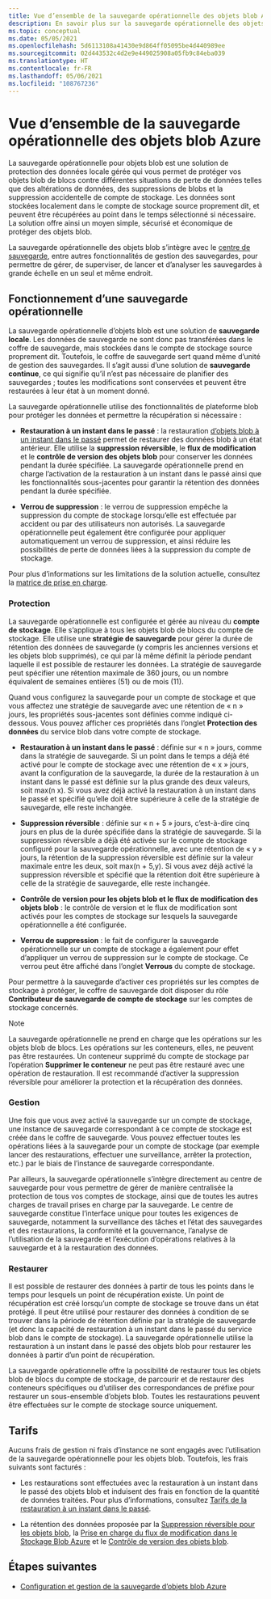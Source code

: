 ```yaml
---
title: Vue d’ensemble de la sauvegarde opérationnelle des objets blob Azure
description: En savoir plus sur la sauvegarde opérationnelle des objets blob Azure.
ms.topic: conceptual
ms.date: 05/05/2021
ms.openlocfilehash: 5d6113108a41430e9d864ff05095be4d440989ee
ms.sourcegitcommit: 02d443532c4d2e9e449025908a05fb9c84eba039
ms.translationtype: HT
ms.contentlocale: fr-FR
ms.lasthandoff: 05/06/2021
ms.locfileid: "108767236"
---
```

# <a name="overview-of-operational-backup-for-azure-blobs"></a>Vue d’ensemble de la sauvegarde opérationnelle des objets blob Azure

La sauvegarde opérationnelle pour objets blob est une solution de protection des données locale gérée qui vous permet de protéger vos objets blob de blocs contre différentes situations de perte de données telles que des altérations de données, des suppressions de blobs et la suppression accidentelle de compte de stockage. Les données sont stockées localement dans le compte de stockage source proprement dit, et peuvent être récupérées au point dans le temps sélectionné si nécessaire. La solution offre ainsi un moyen simple, sécurisé et économique de protéger des objets blob.

La sauvegarde opérationnelle des objets blob s’intègre avec le [centre de sauvegarde](backup-center-overview.md), entre autres fonctionnalités de gestion des sauvegardes, pour permettre de gérer, de superviser, de lancer et d’analyser les sauvegardes à grande échelle en un seul et même endroit.

## <a name="how-operational-backup-works"></a>Fonctionnement d’une sauvegarde opérationnelle

La sauvegarde opérationnelle d’objets blob est une solution de **sauvegarde locale**. Les données de sauvegarde ne sont donc pas transférées dans le coffre de sauvegarde, mais stockées dans le compte de stockage source proprement dit. Toutefois, le coffre de sauvegarde sert quand même d’unité de gestion des sauvegardes. Il s’agit aussi d’une solution de **sauvegarde continue**, ce qui signifie qu’il n’est pas nécessaire de planifier des sauvegardes ; toutes les modifications sont conservées et peuvent être restaurées à leur état à un moment donné.

La sauvegarde opérationnelle utilise des fonctionnalités de plateforme blob pour protéger les données et permettre la récupération si nécessaire :

- **Restauration à un instant dans le passé** : la restauration [d’objets blob à un instant dans le passé](../storage/blobs/point-in-time-restore-overview.md) permet de restaurer des données blob à un état antérieur. Elle utilise la **suppression réversible**, le **flux de modification** et le **contrôle de version des objets blob** pour conserver les données pendant la durée spécifiée. La sauvegarde opérationnelle prend en charge l’activation de la restauration à un instant dans le passé ainsi que les fonctionnalités sous-jacentes pour garantir la rétention des données pendant la durée spécifiée.

- **Verrou de suppression** : le verrou de suppression empêche la suppression du compte de stockage lorsqu’elle est effectuée par accident ou par des utilisateurs non autorisés. La sauvegarde opérationnelle peut également être configurée pour appliquer automatiquement un verrou de suppression, et ainsi réduire les possibilités de perte de données liées à la suppression du compte de stockage.

Pour plus d’informations sur les limitations de la solution actuelle, consultez la [matrice de prise en charge](blob-backup-support-matrix.md).

### <a name="protection"></a>Protection

La sauvegarde opérationnelle est configurée et gérée au niveau du **compte de stockage**. Elle s’applique à tous les objets blob de blocs du compte de stockage. Elle utilise une **stratégie de sauvegarde** pour gérer la durée de rétention des données de sauvegarde (y compris les anciennes versions et les objets blob supprimés), ce qui par là même définit la période pendant laquelle il est possible de restaurer les données. La stratégie de sauvegarde peut spécifier une rétention maximale de 360 jours, ou un nombre équivalent de semaines entières (51) ou de mois (11).

Quand vous configurez la sauvegarde pour un compte de stockage et que vous affectez une stratégie de sauvegarde avec une rétention de « n » jours, les propriétés sous-jacentes sont définies comme indiqué ci-dessous. Vous pouvez afficher ces propriétés dans l’onglet **Protection des données** du service blob dans votre compte de stockage.

- **Restauration à un instant dans le passé** : définie sur « n » jours, comme dans la stratégie de sauvegarde. Si un point dans le temps a déjà été activé pour le compte de stockage avec une rétention de « x » jours, avant la configuration de la sauvegarde, la durée de la restauration à un instant dans le passé est définie sur la plus grande des deux valeurs, soit max(n x). Si vous avez déjà activé la restauration à un instant dans le passé et spécifié qu’elle doit être supérieure à celle de la stratégie de sauvegarde, elle reste inchangée.

- **Suppression réversible** : définie sur « n + 5 » jours, c’est-à-dire cinq jours en plus de la durée spécifiée dans la stratégie de sauvegarde. Si la suppression réversible a déjà été activée sur le compte de stockage configuré pour la sauvegarde opérationnelle, avec une rétention de « y » jours, la rétention de la suppression réversible est définie sur la valeur maximale entre les deux, soit max(n + 5,y). Si vous avez déjà activé la suppression réversible et spécifié que la rétention doit être supérieure à celle de la stratégie de sauvegarde, elle reste inchangée.

- **Contrôle de version pour les objets blob et le flux de modification des objets blob** : le contrôle de version et le flux de modification sont activés pour les comptes de stockage sur lesquels la sauvegarde opérationnelle a été configurée.

- **Verrou de suppression** : le fait de configurer la sauvegarde opérationnelle sur un compte de stockage a également pour effet d’appliquer un verrou de suppression sur le compte de stockage. Ce verrou peut être affiché dans l’onglet **Verrous** du compte de stockage.

Pour permettre à la sauvegarde d’activer ces propriétés sur les comptes de stockage à protéger, le coffre de sauvegarde doit disposer du rôle **Contributeur de sauvegarde de compte de stockage** sur les comptes de stockage concernés.

>[!NOTE]
>La sauvegarde opérationnelle ne prend en charge que les opérations sur les objets blob de blocs. Les opérations sur les conteneurs, elles, ne peuvent pas être restaurées. Un conteneur supprimé du compte de stockage par l’opération **Supprimer le conteneur** ne peut pas être restauré avec une opération de restauration. Il est recommandé d’activer la suppression réversible pour améliorer la protection et la récupération des données.

### <a name="management"></a>Gestion

Une fois que vous avez activé la sauvegarde sur un compte de stockage, une instance de sauvegarde correspondant à ce compte de stockage est créée dans le coffre de sauvegarde. Vous pouvez effectuer toutes les opérations liées à la sauvegarde pour un compte de stockage (par exemple lancer des restaurations, effectuer une surveillance, arrêter la protection, etc.) par le biais de l’instance de sauvegarde correspondante.

Par ailleurs, la sauvegarde opérationnelle s’intègre directement au centre de sauvegarde pour vous permettre de gérer de manière centralisée la protection de tous vos comptes de stockage, ainsi que de toutes les autres charges de travail prises en charge par la sauvegarde. Le centre de sauvegarde constitue l’interface unique pour toutes les exigences de sauvegarde, notamment la surveillance des tâches et l’état des sauvegardes et des restaurations, la conformité et la gouvernance, l’analyse de l’utilisation de la sauvegarde et l’exécution d’opérations relatives à la sauvegarde et à la restauration des données.

### <a name="restore"></a>Restaurer

Il est possible de restaurer des données à partir de tous les points dans le temps pour lesquels un point de récupération existe. Un point de récupération est créé lorsqu’un compte de stockage se trouve dans un état protégé. Il peut être utilisé pour restaurer des données à condition de se trouver dans la période de rétention définie par la stratégie de sauvegarde (et donc la capacité de restauration à un instant dans le passé du service blob dans le compte de stockage). La sauvegarde opérationnelle utilise la restauration à un instant dans le passé des objets blob pour restaurer les données à partir d’un point de récupération.

La sauvegarde opérationnelle offre la possibilité de restaurer tous les objets blob de blocs du compte de stockage, de parcourir et de restaurer des conteneurs spécifiques ou d’utiliser des correspondances de préfixe pour restaurer un sous-ensemble d’objets blob. Toutes les restaurations peuvent être effectuées sur le compte de stockage source uniquement.

## <a name="pricing"></a>Tarifs

Aucuns frais de gestion ni frais d’instance ne sont engagés avec l’utilisation de la sauvegarde opérationnelle pour les objets blob. Toutefois, les frais suivants sont facturés :

- Les restaurations sont effectuées avec la restauration à un instant dans le passé des objets blob et induisent des frais en fonction de la quantité de données traitées. Pour plus d’informations, consultez [Tarifs de la restauration à un instant dans le passé](../storage/blobs/point-in-time-restore-overview.md#pricing-and-billing).

- La rétention des données proposée par la [Suppression réversible pour les objets blob](../storage/blobs/soft-delete-blob-overview.md), la [Prise en charge du flux de modification dans le Stockage Blob Azure](../storage/blobs/storage-blob-change-feed.md) et le [Contrôle de version des objets blob](../storage/blobs/versioning-overview.md).

## <a name="next-steps"></a>Étapes suivantes

- [Configuration et gestion de la sauvegarde d’objets blob Azure](blob-backup-configure-manage.md)